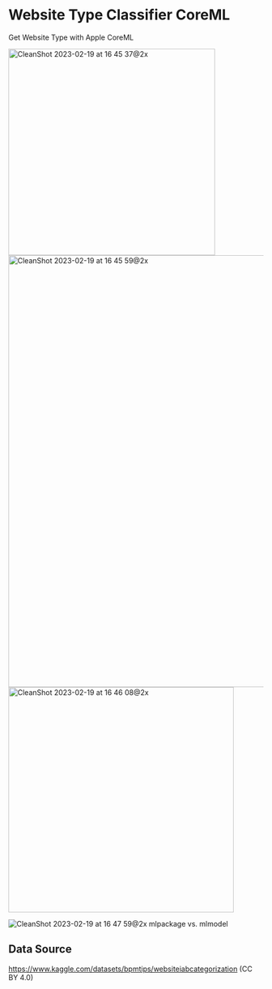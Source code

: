 # Website Type Classifier CoreML
Get Website Type with Apple CoreML

<img width="408" alt="CleanShot 2023-02-19 at 16 45 37@2x" src="https://user-images.githubusercontent.com/54872601/219938053-d259a0f6-445c-4fbe-9553-11cd7779b5a5.png">

<img width="853" alt="CleanShot 2023-02-19 at 16 45 59@2x" src="https://user-images.githubusercontent.com/54872601/219938071-3bb78b4a-a54e-496c-b027-d9518e58a2bf.png">

<img width="445" alt="CleanShot 2023-02-19 at 16 46 08@2x" src="https://user-images.githubusercontent.com/54872601/219938072-d465dfd1-6685-42ea-b575-512f83a247e6.png">

![CleanShot 2023-02-19 at 16 47 59@2x](https://user-images.githubusercontent.com/54872601/219938177-c24954ff-2884-4fdb-b199-0e85088cabe6.png)
mlpackage vs. mlmodel

## Data Source
https://www.kaggle.com/datasets/bpmtips/websiteiabcategorization (CC BY 4.0)
